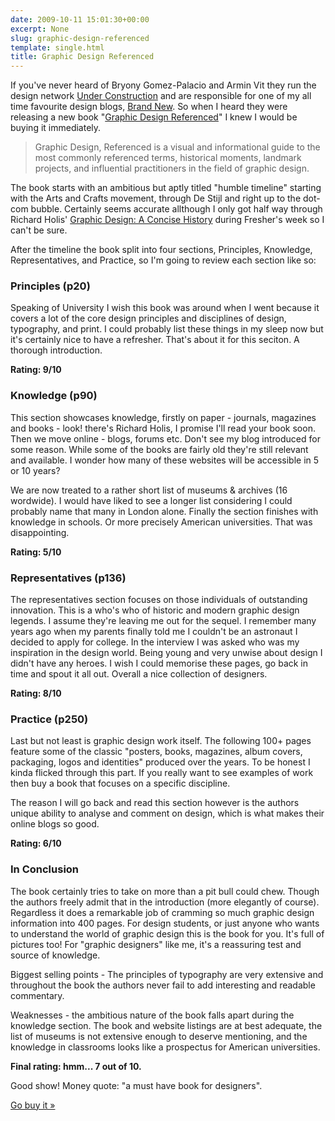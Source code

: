 ```yaml
---
date: 2009-10-11 15:01:30+00:00
excerpt: None
slug: graphic-design-referenced
template: single.html
title: Graphic Design Referenced
---
```


If you've never heard of Bryony Gomez-Palacio and Armin Vit they run the design network [Under Construction](http://www.underconsideration.com) and are responsible for one of my all time favourite design blogs, [Brand New](http://www.underconsideration.com/brandnew/). So when I heard they were releasing a new book "[Graphic Design Referenced](http://www.underconsideration.com/graphicdesignreferenced/)" I knew I would be buying it immediately.

> Graphic Design, Referenced is a visual and informational guide to the most commonly referenced terms, historical moments, landmark projects, and influential practitioners in the field of graphic design.

The book starts with an ambitious but aptly titled "humble timeline" starting with the Arts and Crafts movement, through De Stijl and right up to the dot-com bubble. Certainly seems accurate allthough I only got half way through Richard Holis' [Graphic Design: A Concise History](http://www.amazon.co.uk/Graphic-Design-Concise-History-World/dp/0500203474/ref=sr_1_1?ie=UTF8&s=books&qid=1255267766&sr=8-1-spell) during Fresher's week so I can't be sure.

After the timeline the book split into four sections, Principles, Knowledge, Representatives, and Practice, so I'm going to review each section like so:

### Principles (p20)

Speaking of University I wish this book was around when I went because it covers a lot of the core design principles and disciplines of design, typography, and print. I could probably list these things in my sleep now but it's certainly nice to have a refresher. That's about it for this seciton. A thorough introduction.

**Rating: 9/10**

### Knowledge (p90)

This section showcases knowledge, firstly on paper - journals, magazines and books - look! there's Richard Holis, I promise I'll read your book soon. Then we move online - blogs, forums etc. Don't see my blog introduced for some reason. While some of the books are fairly old they're still relevant and available. I wonder how many of these websites will be accessible in 5 or 10 years?

We are now treated to a rather short list of museums & archives (16 wordwide). I would have liked to see a longer list considering I could probably name that many in London alone. Finally the section finishes with knowledge in schools. Or more precisely American universities. That was disappointing.

**Rating: 5/10**

### Representatives (p136)

The representatives section focuses on those individuals of outstanding innovation. This is a who's who of historic and modern graphic design legends. I assume they're leaving me out for the sequel. I remember many years ago when my parents finally told me I couldn't be an astronaut I decided to apply for college. In the interview I was asked who was my inspiration in the design world. Being young and very unwise about design I didn't have any heroes. I wish I could memorise these pages, go back in time and spout it all out. Overall a nice collection of designers.

**Rating: 8/10**

### Practice (p250)

Last but not least is graphic design work itself. The following 100+ pages feature some of the classic "posters, books, magazines, album covers, packaging, logos and identities" produced over the years. To be honest I kinda flicked through this part. If you really want to see examples of work then buy a book that focuses on a specific discipline.

The reason I will go back and read this section however is the authors unique ability to analyse and comment on design, which is what makes their online blogs so good.

**Rating: 6/10**

### In Conclusion

The book certainly tries to take on more than a pit bull could chew. Though the authors freely admit that in the introduction (more elegantly of course). Regardless it does a remarkable job of cramming so much graphic design information into 400 pages. For design students, or just anyone who wants to understand the world of graphic design this is the book for you. It's full of pictures too! For "graphic designers" like me, it's a reassuring test and source of knowledge.

Biggest selling points - The principles of typography are very extensive and throughout the book the authors never fail to add interesting and readable commentary.

Weaknesses - the ambitious nature of the book falls apart during the knowledge section. The book and website listings are at best adequate, the list of museums is not extensive enough to deserve mentioning, and the knowledge in classrooms looks like a prospectus for American universities.

**Final rating: hmm... 7 out of 10.**

Good show! Money quote: "a must have book for designers".

[Go buy it »](http://www.amazon.co.uk/Graphic-Design-Referenced-Language-Applications/dp/1592534473/ref=sr_1_1?ie=UTF8&s=books&qid=1255270425&sr=8-1)
